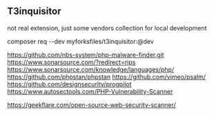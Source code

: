 
## T3inquisitor

not real extension, just some vendors collection for local development  
  
composer req --dev myforksfiles/t3inquisitor:@dev  


https://github.com/nbs-system/php-malware-finder.git
https://www.sonarsource.com/?redirect=rips
https://www.sonarsource.com/knowledge/languages/php/
https://github.com/phpstan/phpstan
https://github.com/vimeo/psalm/
https://github.com/designsecurity/progpilot
https://www.autosectools.com/PHP-Vulnerability-Scanner

https://geekflare.com/open-source-web-security-scanner/